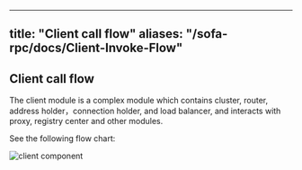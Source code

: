 
---
title: "Client call flow"
aliases: "/sofa-rpc/docs/Client-Invoke-Flow"
---


## Client call flow

The client module is a complex module which contains cluster, router, address holder，connection holder, and load balancer, and interacts with proxy, registry center and other modules.

See the following flow chart:


![client component](dg_3.png)
